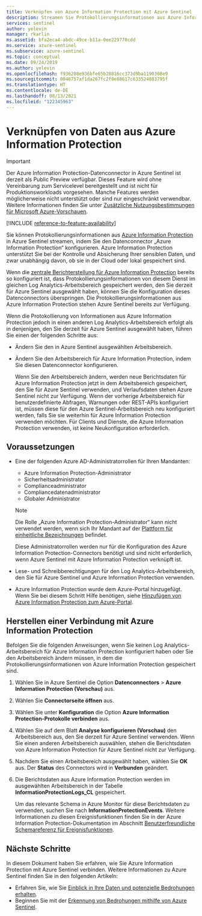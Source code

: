 ```yaml
---
title: Verknüpfen von Azure Information Protection mit Azure Sentinel
description: Streamen Sie Protokollierungsinformationen aus Azure Information Protection in Azure Sentinel, indem Sie den Datenconnector „Azure Information Protection“ konfigurieren.
services: sentinel
author: yelevin
manager: rkarlin
ms.assetid: bfa2eca4-abdc-49ce-b11a-0ee229770cdd
ms.service: azure-sentinel
ms.subservice: azure-sentinel
ms.topic: conceptual
ms.date: 09/24/2019
ms.author: yelevin
ms.openlocfilehash: f936208e936bfe65b28816cc373d9ba1190308e9
ms.sourcegitcommit: 0046757af1da267fc2f0e88617c633524883795f
ms.translationtype: HT
ms.contentlocale: de-DE
ms.lasthandoff: 08/13/2021
ms.locfileid: "122345963"
---
```

# <a name="connect-data-from-azure-information-protection"></a>Verknüpfen von Daten aus Azure Information Protection

> [!IMPORTANT]
> Der Azure Information Protection-Datenconnector in Azure Sentinel ist derzeit als Public Preview verfügbar.
> Dieses Feature wird ohne Vereinbarung zum Servicelevel bereitgestellt und ist nicht für Produktionsworkloads vorgesehen. Manche Features werden möglicherweise nicht unterstützt oder sind nur eingeschränkt verwendbar. Weitere Informationen finden Sie unter [Zusätzliche Nutzungsbestimmungen für Microsoft Azure-Vorschauen](https://azure.microsoft.com/support/legal/preview-supplemental-terms/).

[!INCLUDE [reference-to-feature-availability](includes/reference-to-feature-availability.md)]

Sie können Protokollierungsinformationen aus [Azure Information Protection](https://azure.microsoft.com/services/information-protection/) in Azure Sentinel streamen, indem Sie den Datenconnector „Azure Information Protection“ konfigurieren. Azure Information Protection unterstützt Sie bei der Kontrolle und Absicherung Ihrer sensiblen Daten, und zwar unabhängig davon, ob sie in der Cloud oder lokal gespeichert sind.

Wenn die [zentrale Berichterstellung für Azure Information Protection](/azure/information-protection/reports-aip) bereits so konfiguriert ist, dass Protokollierungsinformationen von diesem Dienst im gleichen Log Analytics-Arbeitsbereich gespeichert werden, den Sie derzeit für Azure Sentinel ausgewählt haben, können Sie die Konfiguration dieses Datenconnectors überspringen. Die Protokollierungsinformationen aus Azure Information Protection stehen Azure Sentinel bereits zur Verfügung.

Wenn die Protokollierung von Informationen aus Azure Information Protection jedoch in einen anderen Log Analytics-Arbeitsbereich erfolgt als in denjenigen, den Sie derzeit für Azure Sentinel ausgewählt haben, führen Sie einen der folgenden Schritte aus:

- Ändern Sie den in Azure Sentinel ausgewählten Arbeitsbereich.

- Ändern Sie den Arbeitsbereich für Azure Information Protection, indem Sie diesen Datenconnector konfigurieren.
    
    Wenn Sie den Arbeitsbereich ändern, werden neue Berichtsdaten für Azure Information Protection jetzt in dem Arbeitsbereich gespeichert, den Sie für Azure Sentinel verwenden, und Verlaufsdaten stehen Azure Sentinel nicht zur Verfügung. Wenn der vorherige Arbeitsbereich für benutzerdefinierte Abfragen, Warnungen oder REST-APIs konfiguriert ist, müssen diese für den Azure Sentinel-Arbeitsbereich neu konfiguriert werden, falls Sie sie weiterhin für Azure Information Protection verwenden möchten. Für Clients und Dienste, die Azure Information Protection verwenden, ist keine Neukonfiguration erforderlich.

## <a name="prerequisites"></a>Voraussetzungen

- Eine der folgenden Azure AD-Administratorrollen für Ihren Mandanten: 
    - Azure Information Protection-Administrator
    - Sicherheitsadministrator
    - Complianceadministrator
    - Compliancedatenadministrator
    - Globaler Administrator
    
    > [!NOTE]
    > Die Rolle „Azure Information Protection-Administrator“ kann nicht verwendet werden, wenn sich Ihr Mandant auf der [Plattform für einheitliche Bezeichnungen](/information-protection/faqs#how-can-i-determine-if-my-tenant-is-on-the-unified-labeling-platform) befindet.
    
    Diese Administratorrollen werden nur für die Konfiguration des Azure Information Protection-Connectors benötigt und sind nicht erforderlich, wenn Azure Sentinel mit Azure Information Protection verknüpft ist.

- Lese- und Schreibberechtigungen für den Log Analytics-Arbeitsbereich, den Sie für Azure Sentinel und Azure Information Protection verwenden.

- Azure Information Protection wurde dem Azure-Portal hinzugefügt. Wenn Sie bei diesem Schritt Hilfe benötigen, siehe [Hinzufügen von Azure Information Protection zum Azure-Portal](/azure/information-protection/quickstart-viewpolicy#add-azure-information-protection-to-the-azure-portal).

## <a name="connect-to-azure-information-protection"></a>Herstellen einer Verbindung mit Azure Information Protection

Befolgen Sie die folgenden Anweisungen, wenn Sie keinen Log Analytics-Arbeitsbereich für Azure Information Protection konfiguriert haben oder Sie den Arbeitsbereich ändern müssen, in dem die Protokollierungsinformationen von Azure Information Protection gespeichert sind.

1. Wählen Sie in Azure Sentinel die Option **Datenconnectors** > **Azure Information Protection (Vorschau)** aus.

2. Wählen Sie **Connectorseite öffnen** aus.

3. Wählen Sie unter **Konfiguration** die Option **Azure Information Protection-Protokolle verbinden** aus.

4. Wählen Sie auf dem Blatt **Analyse konfigurieren (Vorschau)** den Arbeitsbereich aus, den Sie derzeit für Azure Sentinel verwenden. Wenn Sie einen anderen Arbeitsbereich auswählen, stehen die Berichtsdaten von Azure Information Protection für Azure Sentinel nicht zur Verfügung.

5. Nachdem Sie einen Arbeitsbereich ausgewählt haben, wählen Sie **OK** aus. Der **Status** des Connectors wird in **Verbunden** geändert.

6. Die Berichtsdaten aus Azure Information Protection werden im ausgewählten Arbeitsbereich in der Tabelle **InformationProtectionLogs_CL** gespeichert. 
    
    Um das relevante Schema in Azure Monitor für diese Berichtsdaten zu verwenden, suchen Sie nach **InformationProtectionEvents**. Weitere Informationen zu diesen Ereignisfunktionen finden Sie in der Azure Information Protection-Dokumentation im Abschnitt [Benutzerfreundliche Schemareferenz für Ereignisfunktionen](/azure/information-protection/reports-aip#friendly-schema-reference-for-event-functions).

## <a name="next-steps"></a>Nächste Schritte

In diesem Dokument haben Sie erfahren, wie Sie Azure Information Protection mit Azure Sentinel verbinden. Weitere Informationen zu Azure Sentinel finden Sie in den folgenden Artikeln:
- Erfahren Sie, wie Sie [Einblick in Ihre Daten und potenzielle Bedrohungen erhalten](get-visibility.md).
- Beginnen Sie mit der [Erkennung von Bedrohungen mithilfe von Azure Sentinel](detect-threats-built-in.md).